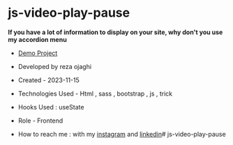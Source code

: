 # js-video-play-pause
**If you have a lot of information to display on your site, why don't you use my accordion menu**



- [Demo Project]()
 
- Developed by reza ojaghi

- Created - 2023-11-15

- Technologies Used - Html , sass , bootstrap , js , trick 

- Hooks Used : useState 

- Role - Frontend

- How to reach me : with my [instagram](https://www.instagram.com/reza-ojaghi-dro) and [linkedin](https://www.linkedin.com/in/reza-ojaghi-428748280/)# js-video-play-pause
